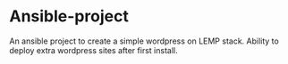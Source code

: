 # Ansible-project
An ansible project to create a simple wordpress on LEMP stack.
Ability to deploy extra wordpress sites after first install.
